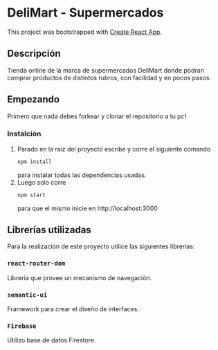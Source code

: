 # DeliMart - Supermercados

This project was bootstrapped with [Create React App](https://github.com/facebook/create-react-app).

## Descripción

Tienda online de la marca de supermercados DeliMart donde podran comprar productos de distintos rubros, con facilidad y en pocos pasos.

<!-- EMPEZANDO -->
## Empezando

Primero que nada debes forkear y clonar el repositorio a tu pc!

### Instalción

1. Parado en la raíz del proyecto escribe y corre el siguiente comando
    ```sh
   npm install
   ```
   para instalar todas las dependencias usadas.
2. Luego solo corre
   ```sh
   npm start
   ```
   para que el mismo inicie en http://localhost:3000

## Librerías utilizadas

Para la realización de este proyecto utilice las siguientes librerías:

### `react-router-dom`

Librería que provee un mecanismo de navegación.


### `semantic-ui`

Framework para crear el diseño de interfaces.

### `Firebase`

Utilizo base de datos Firestore.





